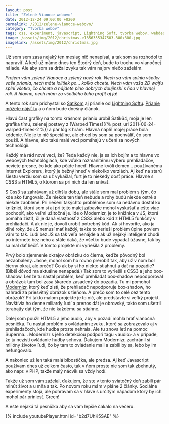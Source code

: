 ```yaml
---
layout: post
title: "Zelené Vianoce webovo"
date: 2012-12-24 09:00:00 +0200
permalink: /2012/zelene-vianoce-webovo/
category: "Tvorba webov"
tags: css, experiment, javascript, Lightning Soft, tvorba webov, webdesign
image: /assets/img/2012/christmas-e1356355347503-300x300.jpg
imagelink: /assets/img/2012/christmas.jpg
---
```

Už som sem zasa nejaký ten mesiac nič nenapísal, a tak som sa rozhodol to napraviť. A keď už máme dnes ten Štedrý deň, bude to trochu vo vianočnej nálade. Ale aby som sa držal zvyku tak vám najprv niečo zaželám.

*Prajem vám zelené Vianoce a zelený nový rok. Nech sa vám splnia všetky vaše priania, nech máte lolitiek po… koľko chcete. Nech vám vaša 2D waifu splní všetko, čo chcete a nájdete plno dobrých doujinshi s ňou v hlavnej roli. A hlavne, nech mám zo všetkého toho profit aj ja!*

A tento rok som prichystal so [Satikom](https://satik64.com/) aj prianie od [Lightning Softu](https://www.lightningsoft.org/cs/). [Prianie môžete nájsť tu](http://vanoce.lightningsoft.org/) a o ňom bude dnešný článok.

Hlavú časť grafiky na tomto krásnom prianiu urobil Satik64, moja je len grafika tímu, zelenej postavy z [Warped Times]({% post_url 2011-06-24-warped-times-2 %}) a pár lóg k hrám. Hlavná náplň mojej práce bola kódenie. Nie je to nič špeciálne, ale chcel by som sa pochváliť, čo som použil. A hlavne, ako také malé veci pomáhajú v učení sa nových technológií.

Každý má rád nové veci, že? Teda každý nie, ja sa ich bojím a to hlavne vo webových technológiách, kde vďaka rozmanitému výberu prehliadačov, neviete presne, čo kde ako pôjde hneď. Hlavne kvôli demen… používanému Internet Exploreru, ktorý je bežný hneď v niekoľko verziách. Aj keď na starú šiestu verziu som sa už vykašlal, furt je to niekedy dosť práce. Hlavne s CSS3 a HTML5, o ktorom sa pri nich dá len snívať.

S Css3 sa zahrávam už dlhšiu dobu, ale stále som mal problém s tým, čo kde ako fungovalo. Že niekde ten tieň nebude a rohy budú niekde ostré a niekde zaoblené. Pri riešení takýchto problémov som sa nedávno dostal ku knižnici, ktorú som si aj pri tejto malej zábavke mohol vyskúšať a ešte viac pochopiť, ako veľmi užitočná je. Ide o Modernizr, je to knižnica v JS, ktorá pomáha zistiť, či je daná vlastnosť z CSS3 alebo kód z HTML5 funkčný v prehliadači. A ak nie je, dovolí urobiť potrebný kód. Ak si hovoríte, ako ja dlhé roky, že JS nemusí mať každý, takže to nerieši problém úplne poviem vám to tak. Ľudí bez JS sa tak veľa nenájde a ak už nejaký inteligent chodí po internete bez neho a stále čaká, že všetko bude vypadať úžasne, tak by sa mal dať liečiť. V tomto projekte mi vyriešila 2 problémy.

Prvý bolo zjemnenie okrajov obrázku do čierna, keďže pôvodný bol nezaobalený. Jasne, mohol som ho rovno prerobiť tak, aby už v ňom bol čierny okraj, ale prečo? Čo ak by si ho niekto stiahnuť a dať na pozadie? (Blbší dôvod ma aktuálne nenapadá.) Tak som to vyriešil s CSS3 a jeho box-shadow. Lenže tu nastal problém, keď prehliadať box-shadow nepodporoval a obrázok tam bol zasa škaredo zasadený do pozadia. Tu mi pomohol [Modernizr](http://modernizr.com/), ktorý keď zistí, že prehliadač nepodporuje box-shadow, ho nahradí za priesvitný obrázok s tieňom. A prečo som to celé cez tento obrázok? Pri takto malom projekte je to nič, ale predstavte si veľký projekt. Navštívia ho denne miliardy ľudí a prenos dát je obrovský, takto som ušetril terabajty dát tým, že nie každému sa stiahne.

Ďalej som použil HTML5 a jeho audio, aby v pozadí mohla hrať vianočná pesnička. Tu nastal problém s ovládaním zvuku, ktoré sa zobrazovalo aj v prehliadačoch, kde hudba proste nehrala. Ale tu znova letí na pomoc Superma… Modernizr s jeho detekciou podpori tagu &lt;audio&gt; a v prípade, že ju nezistí ovládanie hudby schová. Ďakujem Modernizr, zachránil si milióny životov ľudí, čo by tam to ovládanie mali a zabili by sa, lebo by im nefungovalo.

A nakoniec už len taká malá blbostíčka, ale predsa. Aj keď Javascript používam dnes už celkom často, tak v ňom proste nie som tak zbehnutý, ako napr. v PHP, takže malý nácvik sa vždy hodí.

Takže už som vám zaželal, ďakujem, že ste v tento sviatočný deň zabili pár minút život a u mňa a tak. Po novom roku mám v pláne 2 články. Sociálne experimenty stoja, ale pohrávam sa v hlave s určitým nápadom ktorý by ich mohol pár priniesť. Green!

A ešte nejaká tá pesnička aby sa vám lepšie čakalo na večeru.

{% include youtubePlayer.html id="b2d7UhK5SAE" %}
